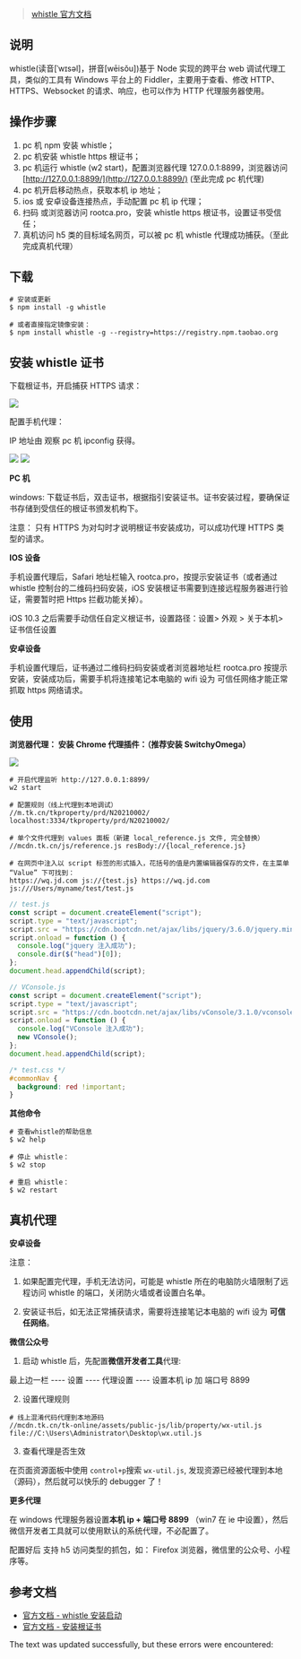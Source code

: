 > [whistle 官方文档](http://wproxy.org/whistle/webui/rules.html)

## 说明

whistle(读音\[ˈwɪsəl\]，拼音\[wēisǒu\])基于 Node 实现的跨平台 web 调试代理工具，类似的工具有 Windows 平台上的 Fiddler，主要用于查看、修改 HTTP、HTTPS、Websocket 的请求、响应，也可以作为 HTTP 代理服务器使用。

## 操作步骤

1.  pc 机 npm 安装 whistle；
2.  pc 机安装 whistle https 根证书；
3.  pc 机运行 whistle (w2 start)，配置浏览器代理 127.0.0.1:8899，浏览器访问 [http://127.0.0.1:8899/](http://127.0.0.1:8899/) (至此完成 pc 机代理)
4.  pc 机开启移动热点，获取本机 ip 地址；
5.  ios 或 安卓设备连接热点，手动配置 pc 机 ip 代理；
6.  扫码 或浏览器访问 rootca.pro，安装 whistle https 根证书，设置证书受信任；
7.  真机访问 h5 类的目标域名网页，可以被 pc 机 whistle 代理成功捕获。（至此完成真机代理）

## 下载

```shell
# 安装或更新
$ npm install -g whistle

# 或者直接指定镜像安装：
$ npm install whistle -g --registry=https://registry.npm.taobao.org
```

## 安装 whistle 证书

下载根证书，开启捕获 HTTPS 请求：

[![](https://raw.githubusercontent.com/yanyue404/blog/master/assets/whistle/https-proxy.png)](https://raw.githubusercontent.com/yanyue404/blog/master/assets/whistle/https-proxy.png)

配置手机代理：

IP 地址由 观察 pc 机 ipconfig 获得。

[![](https://raw.githubusercontent.com/yanyue404/blog/master/assets/whistle/phone1.jpg)](https://raw.githubusercontent.com/yanyue404/blog/master/assets/whistle/phone1.jpg) [![](https://raw.githubusercontent.com/yanyue404/blog/master/assets/whistle/phone2.jpg)](https://raw.githubusercontent.com/yanyue404/blog/master/assets/whistle/phone2.jpg)

**PC 机**

windows: 下载证书后，双击证书，根据指引安装证书。证书安装过程，要确保证书存储到受信任的根证书颁发机构下。

注意： 只有 HTTPS 为对勾时才说明根证书安装成功，可以成功代理 HTTPS 类型的请求。

**IOS 设备**

手机设置代理后，Safari 地址栏输入 rootca.pro，按提示安装证书（或者通过 whistle 控制台的二维码扫码安装，iOS 安装根证书需要到连接远程服务器进行验证，需要暂时把 Https 拦截功能关掉）。

iOS 10.3 之后需要手动信任自定义根证书，设置路径：设置> 外观 > 关于本机> 证书信任设置

**安卓设备**

手机设置代理后，证书通过二维码扫码安装或者浏览器地址栏 rootca.pro 按提示安装，安装成功后，需要手机将连接笔记本电脑的 wifi 设为 可信任网络才能正常抓取 https 网络请求。

## 使用

**浏览器代理： 安装 Chrome 代理插件：（推荐安装 SwitchyOmega）**

[![](https://raw.githubusercontent.com/yanyue404/blog/master/assets/whistle/SwitchySharp.png)](https://raw.githubusercontent.com/yanyue404/blog/master/assets/whistle/SwitchySharp.png)

```shell
# 开启代理监听 http://127.0.0.1:8899/
w2 start

# 配置规则（线上代理到本地调试）
//m.tk.cn/tkproperty/prd/N20210002/  localhost:3334/tkproperty/prd/N20210002/

# 单个文件代理到 values 面板（新建 local_reference.js 文件, 完全替换）
//mcdn.tk.cn/js/reference.js resBody://{local_reference.js}

# 在网页中注入以 script 标签的形式插入，花括号的值是内置编辑器保存的文件，在主菜单 “Value” 下可找到：
https://wq.jd.com js://{test.js} https://wq.jd.com js:///Users/myname/test/test.js
```

```js
// test.js
const script = document.createElement("script");
script.type = "text/javascript";
script.src = "https://cdn.bootcdn.net/ajax/libs/jquery/3.6.0/jquery.min.js";
script.onload = function () {
  console.log("jquery 注入成功");
  console.dir($("head")[0]);
};
document.head.appendChild(script);
```

```js
// VConsole.js
const script = document.createElement("script");
script.type = "text/javascript";
script.src = "https://cdn.bootcdn.net/ajax/libs/vConsole/3.1.0/vconsole.min.js";
script.onload = function () {
  console.log("VConsole 注入成功");
  new VConsole();
};
document.head.appendChild(script);
```

```css
/* test.css */
#commonNav {
  background: red !important;
}
```

**其他命令**

```shell
# 查看whistle的帮助信息
$ w2 help

# 停止 whistle：
$ w2 stop

# 重启 whistle：
$ w2 restart
```

## 真机代理

**安卓设备**

注意：

1.  如果配置完代理，手机无法访问，可能是 whistle 所在的电脑防火墙限制了远程访问 whistle 的端口，关闭防火墙或者设置白名单。
    
2.  安装证书后，如无法正常捕获请求，需要将连接笔记本电脑的 wifi 设为 **可信任网络**。
    

**微信公众号**

1.  启动 whistle 后，先配置**微信开发者工具**代理:

最上边一栏 ---- 设置 ---- 代理设置 ---- 设置本机 ip 加 端口号 8899

2.  设置代理规则

```shell
# 线上混淆代码代理到本地源码
//mcdn.tk.cn/tk-online/assets/public-js/lib/property/wx-util.js  file://C:\Users\Administrator\Desktop\wx.util.js
```

3.  查看代理是否生效

在页面资源面板中使用 `control+p`搜索 `wx-util.js`, 发现资源已经被代理到本地（源码），然后就可以快乐的 debugger 了！

**更多代理**

在 windows 代理服务器设置**本机 ip + 端口号 8899** （win7 在 ie 中设置），然后微信开发者工具就可以使用默认的系统代理，不必配置了。

配置好后 支持 h5 访问类型的抓包，如： Firefox 浏览器，微信里的公众号、小程序等。

## 参考文档

-   [官方文档 - whistle 安装启动](http://wproxy.org/whistle/install.html)
-   [官方文档 - 安装根证书](http://wproxy.org/whistle/webui/https.html)

The text was updated successfully, but these errors were encountered: